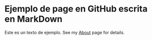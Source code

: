 # Ejemplo de page en GitHub escrita en MarkDown
Este es un texto de ejemplo.
See my [About](/segundo.md/) page for details.
